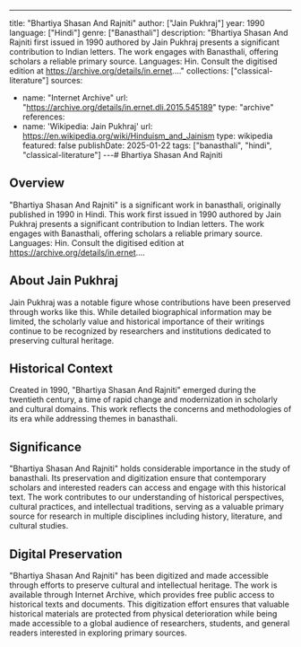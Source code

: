 ---
title: "Bhartiya Shasan And Rajniti"
author: ["Jain Pukhraj"]
year: 1990
language: ["Hindi"]
genre: ["Banasthali"]
description: "Bhartiya Shasan And Rajniti first issued in 1990 authored by Jain Pukhraj presents a significant contribution to Indian letters. The work engages with Banasthali, offering scholars a reliable primary source. Languages: Hin. Consult the digitised edition at https://archive.org/details/in.ernet...."
collections: ["classical-literature"]
sources:
- name: "Internet Archive"
  url: "https://archive.org/details/in.ernet.dli.2015.545189"
  type: "archive"
references:
- name: 'Wikipedia: Jain Pukhraj'
  url: https://en.wikipedia.org/wiki/Hinduism_and_Jainism
  type: wikipedia
featured: false
publishDate: 2025-01-22
tags: ["banasthali", "hindi", "classical-literature"]
---# Bhartiya Shasan And Rajniti

## Overview

"Bhartiya Shasan And Rajniti" is a significant work in banasthali, originally published in 1990 in Hindi. This work first issued in 1990 authored by Jain Pukhraj presents a significant contribution to Indian letters. The work engages with Banasthali, offering scholars a reliable primary source. Languages: Hin. Consult the digitised edition at https://archive.org/details/in.ernet....

## About Jain Pukhraj

Jain Pukhraj was a notable figure whose contributions have been preserved through works like this. While detailed biographical information may be limited, the scholarly value and historical importance of their writings continue to be recognized by researchers and institutions dedicated to preserving cultural heritage.

## Historical Context

Created in 1990, "Bhartiya Shasan And Rajniti" emerged during the twentieth century, a time of rapid change and modernization in scholarly and cultural domains. This work reflects the concerns and methodologies of its era while addressing themes in banasthali.

## Significance

"Bhartiya Shasan And Rajniti" holds considerable importance in the study of banasthali. Its preservation and digitization ensure that contemporary scholars and interested readers can access and engage with this historical text. The work contributes to our understanding of historical perspectives, cultural practices, and intellectual traditions, serving as a valuable primary source for research in multiple disciplines including history, literature, and cultural studies.

## Digital Preservation

"Bhartiya Shasan And Rajniti" has been digitized and made accessible through efforts to preserve cultural and intellectual heritage. The work is available through Internet Archive, which provides free public access to historical texts and documents. This digitization effort ensures that valuable historical materials are protected from physical deterioration while being made accessible to a global audience of researchers, students, and general readers interested in exploring primary sources.
